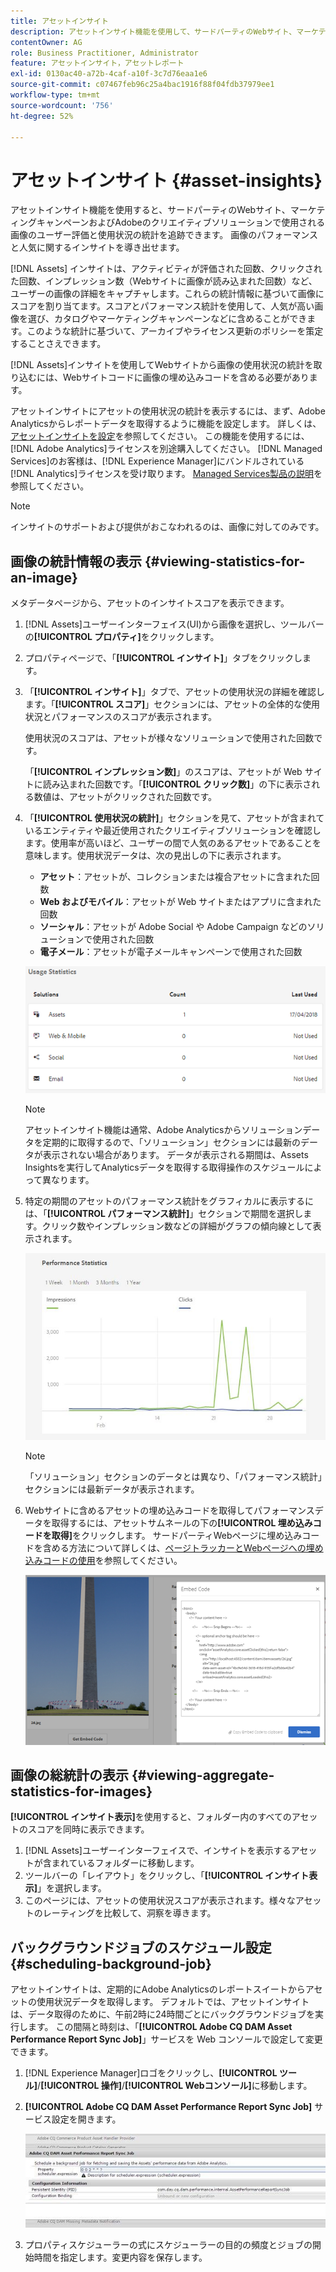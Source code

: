 ```yaml
---
title: アセットインサイト
description: アセットインサイト機能を使用して、サードパーティのWebサイト、マーケティングキャンペーンおよびAdobeのクリエイティブソリューションで使用される画像のユーザー評価と使用状況の統計を追跡する方法について説明します。
contentOwner: AG
role: Business Practitioner, Administrator
feature: アセットインサイト，アセットレポート
exl-id: 0130ac40-a72b-4caf-a10f-3c7d76eaa1e6
source-git-commit: c07467feb96c25a4bac1916f88f04fdb37979ee1
workflow-type: tm+mt
source-wordcount: '756'
ht-degree: 52%

---
```


# アセットインサイト {#asset-insights}

アセットインサイト機能を使用すると、サードパーティのWebサイト、マーケティングキャンペーンおよびAdobeのクリエイティブソリューションで使用される画像のユーザー評価と使用状況の統計を追跡できます。 画像のパフォーマンスと人気に関するインサイトを導き出せます。

[!DNL Assets] インサイトは、アクティビティが評価された回数、クリックされた回数、インプレッション数（Webサイトに画像が読み込まれた回数）など、ユーザーの画像の詳細をキャプチャします。これらの統計情報に基づいて画像にスコアを割り当てます。スコアとパフォーマンス統計を使用して、人気が高い画像を選び、カタログやマーケティングキャンペーンなどに含めることができます。このような統計に基づいて、アーカイブやライセンス更新のポリシーを策定することさえできます。

[!DNL Assets]インサイトを使用してWebサイトから画像の使用状況の統計を取り込むには、Webサイトコードに画像の埋め込みコードを含める必要があります。

アセットインサイトにアセットの使用状況の統計を表示するには、まず、Adobe Analyticsからレポートデータを取得するように機能を設定します。 詳しくは、[アセットインサイトを設定](/help/assets/configure-asset-insights.md)を参照してください。 この機能を使用するには、[!DNL Adobe Analytics]ライセンスを別途購入してください。 [!DNL Managed Services]のお客様は、[!DNL Experience Manager]にバンドルされている[!DNL Analytics]ライセンスを受け取ります。 [Managed Services製品の説明](https://helpx.adobe.com/legal/product-descriptions/adobe-experience-manager-managed-services.html)を参照してください。

>[!NOTE]
>
>インサイトのサポートおよび提供がおこなわれるのは、画像に対してのみです。

## 画像の統計情報の表示 {#viewing-statistics-for-an-image}

メタデータページから、アセットのインサイトスコアを表示できます。

1. [!DNL Assets]ユーザーインターフェイス(UI)から画像を選択し、ツールバーの&#x200B;**[!UICONTROL プロパティ]**&#x200B;をクリックします。
1. プロパティページで、「**[!UICONTROL インサイト]**」タブをクリックします。
1. 「**[!UICONTROL インサイト]**」タブで、アセットの使用状況の詳細を確認します。「**[!UICONTROL スコア]**」セクションには、アセットの全体的な使用状況とパフォーマンスのスコアが表示されます。

   使用状況のスコアは、アセットが様々なソリューションで使用された回数です。

   「**[!UICONTROL インプレッション数]**」のスコアは、アセットが Web サイトに読み込まれた回数です。「**[!UICONTROL クリック数]**」の下に表示される数値は、アセットがクリックされた回数です。

1. 「**[!UICONTROL 使用状況の統計]**」セクションを見て、アセットが含まれているエンティティや最近使用されたクリエイティブソリューションを確認します。使用率が高いほど、ユーザーの間で人気のあるアセットであることを意味します。使用状況データは、次の見出しの下に表示されます。

   * **アセット**：アセットが、コレクションまたは複合アセットに含まれた回数
   * **Web およびモバイル**：アセットが Web サイトまたはアプリに含まれた回数
   * **ソーシャル**：アセットが Adobe Social や Adobe Campaign などのソリューションで使用された回数
   * **電子メール**：アセットが電子メールキャンペーンで使用された回数

   ![usage_statistics](assets/usage_statistics.png)

   >[!NOTE]
   >
   >アセットインサイト機能は通常、Adobe Analyticsからソリューションデータを定期的に取得するので、「ソリューション」セクションには最新のデータが表示されない場合があります。 データが表示される期間は、Assets Insightsを実行してAnalyticsデータを取得する取得操作のスケジュールによって異なります。

1. 特定の期間のアセットのパフォーマンス統計をグラフィカルに表示するには、「**[!UICONTROL パフォーマンス統計]**」セクションで期間を選択します。クリック数やインプレッション数などの詳細がグラフの傾向線として表示されます。

   ![chlimage_1-3](assets/chlimage_1-3.jpeg)

   >[!NOTE]
   >
   >「ソリューション」セクションのデータとは異なり、「パフォーマンス統計」セクションには最新データが表示されます。

1. Webサイトに含めるアセットの埋め込みコードを取得してパフォーマンスデータを取得するには、アセットサムネールの下の&#x200B;**[!UICONTROL 埋め込みコードを取得]**&#x200B;をクリックします。 サードパーティWebページに埋め込みコードを含める方法について詳しくは、[ページトラッカーとWebページへの埋め込みコードの使用](/help/assets/use-page-tracker.md)を参照してください。

   ![chlimage_1-98](assets/chlimage_1-303.png)

## 画像の総統計の表示 {#viewing-aggregate-statistics-for-images}

**[!UICONTROL インサイト表示]**&#x200B;を使用すると、フォルダー内のすべてのアセットのスコアを同時に表示できます。

1. [!DNL Assets]ユーザーインターフェイスで、インサイトを表示するアセットが含まれているフォルダーに移動します。
1. ツールバーの「レイアウト」をクリックし、「**[!UICONTROL インサイト表示]**」を選択します。
1. このページには、アセットの使用状況スコアが表示されます。様々なアセットのレーティングを比較して、洞察を導きます。

## バックグラウンドジョブのスケジュール設定 {#scheduling-background-job}

アセットインサイトは、定期的にAdobe Analyticsのレポートスイートからアセットの使用状況データを取得します。 デフォルトでは、アセットインサイトは、データ取得のために、午前2時に24時間ごとにバックグラウンドジョブを実行します。 この間隔と時刻は、「**[!UICONTROL Adobe CQ DAM Asset Performance Report Sync Job]**」サービスを Web コンソールで設定して変更できます。

1. [!DNL Experience Manager]ロゴをクリックし、**[!UICONTROL ツール]**/**[!UICONTROL 操作]**/**[!UICONTROL Webコンソール]**&#x200B;に移動します。
1. **[!UICONTROL Adobe CQ DAM Asset Performance Report Sync Job]** サービス設定を開きます。

   ![chlimage_1-99](assets/chlimage_1-304.png)

1. プロパティスケジューラーの式にスケジューラーの目的の頻度とジョブの開始時間を指定します。変更内容を保存します。
